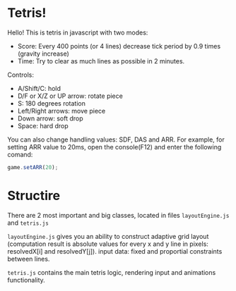 # Tetris!

Hello!
This is tetris in javascript with two modes:
- Score: Every 400 points (or 4 lines) decrease tick period by 0.9 times (gravity increase)
- Time: Try to clear as much lines as possible in 2 minutes.

Controls:
- A/Shift/C: hold
- D/F or X/Z or UP arrow: rotate piece
- S: 180 degrees rotation
- Left/Right arrows: move piece
- Down arrow: soft drop
- Space: hard drop

You can also change handling values: SDF, DAS and ARR.
For example, for setting ARR value to 20ms, open the console(F12) and enter the following comand:

```js
game.setARR(20);
```
# Structire 
There are 2 most important and big classes, located in files `layoutEngine.js` and  `tetris.js`

`layoutEngine.js` gives you an ability to construct adaptive grid layout (computation result is absolute values for every x and y line in pixels: resolvedX[i] and resolvedY[j]).
input data: fixed and proportial constraints between lines.

`tetris.js` contains the main tetris logic, rendering input and animations functionality.
